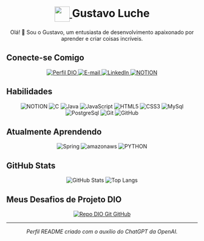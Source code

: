 <h1 align="center">
    <a href="https://www.dio.me/">
        <img align="center" width="40px" src="https://hermes.digitalinnovation.one/assets/diome/logo-minimized.png">
    </a>
    <span>Gustavo Luche</span>
</h1>

<p align="center">
    Olá! 👋 Sou o Gustavo, um entusiasta de desenvolvimento apaixonado por aprender e criar coisas incríveis.
</p>

## Conecte-se Comigo

<p align="center">
    <a href="https://web.dio.me/users/gluche08/">
        <img alt="Perfil DIO" src="https://img.shields.io/badge/-Meu%20Perfil%20na%20DIO-000?style=for-the-badge">
    </a>
    <a href="mailto:gluche08@gmail.com">
        <img alt="E-mail" src="https://img.shields.io/badge/-Email-000?style=for-the-badge&logo=microsoft-outlook&logoColor=FFFFFF">
    </a>
    <a href="https://www.linkedin.com/in/gustavo-luche-608976225">
        <img alt="LinkedIn" src="https://img.shields.io/badge/-LinkedIn-000?style=for-the-badge&logo=linkedin&logoColor=FFFFFF">
    </a>
        <a href="https://gustavoluche.notion.site/">
        <img alt="NOTION" src="https://img.shields.io/badge/Minha página pessoal-000?style=for-the-badge&logo=notion&logoColor=FFFFFF">
    </a>
</p>

## Habilidades

<p align="center">
    <img alt="NOTION" src="https://img.shields.io/badge/NOTION-000?style=for-the-badge&logo=notion&logoColor=FFFFFF">
    <img alt="C" src="https://img.shields.io/badge/C-000?style=for-the-badge&logo=C&logoColor=FFFFFF">
    <img alt="Java" src="https://img.shields.io/badge/Java-000?style=for-the-badge&logo=openjdk&logoColor=FFFFFF">
    <img alt="JavaScript" src="https://img.shields.io/badge/JavaScript-000?style=for-the-badge&logo=javascript&logoColor=FFFFFF">
    <img alt="HTML5" src="https://img.shields.io/badge/HTML5-000?style=for-the-badge&logo=html5&logoColor=FFFFFF">
    <img alt="CSS3" src="https://img.shields.io/badge/CSS3-000?style=for-the-badge&logo=css3&logoColor=FFFFFF">
    <img alt="MySql" src="https://img.shields.io/badge/MySql-000?style=for-the-badge&logo=mysql&logoColor=FFFFFF">
    <img alt="PostgreSql" src="https://img.shields.io/badge/PostgreSql-000?style=for-the-badge&logo=postgresql&logoColor=FFFFFF">
    <img alt="Git" src="https://img.shields.io/badge/Git-000?style=for-the-badge&logo=git&logoColor=FFFFFF">
    <img alt="GitHub" src="https://img.shields.io/badge/GitHub-000?style=for-the-badge&logo=github&logoColor=FFFFFF">
</p>

## Atualmente Aprendendo

<p align="center">
    <img alt="Spring" src="https://img.shields.io/badge/Spring-000?style=for-the-badge&logo=Spring&logoColor=FFFFFF">
    <img alt="amazonaws" src="https://img.shields.io/badge/Amazon_AWS-000?style=for-the-badge&logo=amazon-aws&logoColor=FFFFFF">
    <img alt="PYTHON" src="https://img.shields.io/badge/PYTHON-000?style=for-the-badge&logo=python&logoColor=FFFFFF">
</p>

## GitHub Stats

<p align="center">
    <img src="https://github-readme-stats.vercel.app/api?username=gustavoluche&theme=transparent&bg_color=000&border_color=FFFFFF&show_icons=true&icon_color=FFFFFF&title_color=FFFFFF&text_color=FFF" alt="GitHub Stats">
    <img src="https://github-readme-stats-git-masterrstaa-rickstaa.vercel.app/api/top-langs/?username=gustavoluche&layout=compact&bg_color=000&border_color=FFFFFF&title_color=FFFFFF&text_color=FFF" alt="Top Langs">
</p>

## Meus Desafios de Projeto DIO

<p align="center">
    <a href="https://github.com/GustavoLuche/dio-lab-open-source">
        <img src="https://github-readme-stats.vercel.app/api/pin/?username=GustavoLuche&repo=dio-lab-open-source&bg_color=000&border_color=FFFFFF&show_icons=true&icon_color=FFFFFF&title_color=FFFFFF&text_color=FFF" alt="Repo DIO Git GitHub">
    </a>
</p>

---

<p align="center">
    <i>Perfil README criado com o auxílio do ChatGPT da OpenAI.</i>
</p>
